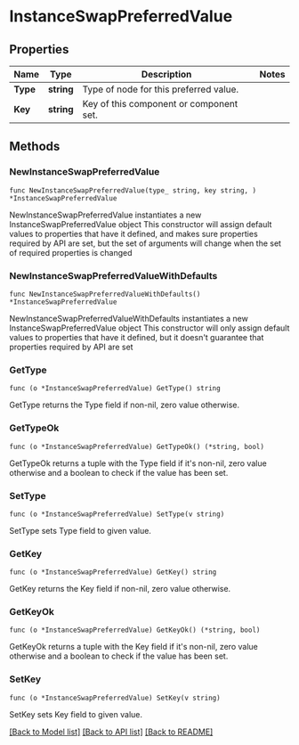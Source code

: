 # InstanceSwapPreferredValue

## Properties

Name | Type | Description | Notes
------------ | ------------- | ------------- | -------------
**Type** | **string** | Type of node for this preferred value. | 
**Key** | **string** | Key of this component or component set. | 

## Methods

### NewInstanceSwapPreferredValue

`func NewInstanceSwapPreferredValue(type_ string, key string, ) *InstanceSwapPreferredValue`

NewInstanceSwapPreferredValue instantiates a new InstanceSwapPreferredValue object
This constructor will assign default values to properties that have it defined,
and makes sure properties required by API are set, but the set of arguments
will change when the set of required properties is changed

### NewInstanceSwapPreferredValueWithDefaults

`func NewInstanceSwapPreferredValueWithDefaults() *InstanceSwapPreferredValue`

NewInstanceSwapPreferredValueWithDefaults instantiates a new InstanceSwapPreferredValue object
This constructor will only assign default values to properties that have it defined,
but it doesn't guarantee that properties required by API are set

### GetType

`func (o *InstanceSwapPreferredValue) GetType() string`

GetType returns the Type field if non-nil, zero value otherwise.

### GetTypeOk

`func (o *InstanceSwapPreferredValue) GetTypeOk() (*string, bool)`

GetTypeOk returns a tuple with the Type field if it's non-nil, zero value otherwise
and a boolean to check if the value has been set.

### SetType

`func (o *InstanceSwapPreferredValue) SetType(v string)`

SetType sets Type field to given value.


### GetKey

`func (o *InstanceSwapPreferredValue) GetKey() string`

GetKey returns the Key field if non-nil, zero value otherwise.

### GetKeyOk

`func (o *InstanceSwapPreferredValue) GetKeyOk() (*string, bool)`

GetKeyOk returns a tuple with the Key field if it's non-nil, zero value otherwise
and a boolean to check if the value has been set.

### SetKey

`func (o *InstanceSwapPreferredValue) SetKey(v string)`

SetKey sets Key field to given value.



[[Back to Model list]](../README.md#documentation-for-models) [[Back to API list]](../README.md#documentation-for-api-endpoints) [[Back to README]](../README.md)


